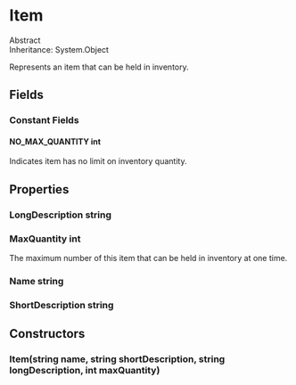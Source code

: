# Item

Abstract  
Inheritance: System.Object  
  
Represents an item that can be held in inventory.

## Fields

### Constant Fields

#### NO_MAX_QUANTITY int

Indicates item has no limit on inventory quantity.

## Properties

### LongDescription string

### MaxQuantity int

The maximum number of this item that can be held in inventory at one time.

### Name string

### ShortDescription string

## Constructors

### Item(string name, string shortDescription, string longDescription, int maxQuantity)

